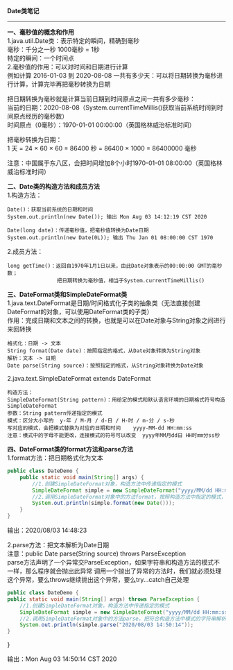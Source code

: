 **Date类笔记**  

----------


**一、毫秒值的概念和作用**   
1.java.util.Date类：表示特定的瞬间，精确到毫秒  
毫秒：千分之一秒 1000毫秒 = 1秒  
特定的瞬间：一个时间点  
2.毫秒值的作用：可以对时间和日期进行计算  
例如计算 2016-01-03 到 2020-08-08   一共有多少天：可以将日期转换为毫秒进行计算，计算完毕再把毫秒转换为日期  

把日期转换为毫秒就是计算当前日期到时间原点之间一共有多少毫秒：  
当前的日期：2020-08-08（System.currentTimeMillis()获取当前系统时间到时间原点经历的毫秒数）  
时间原点（0毫秒）：1970-01-01 00:00:00（英国格林威治标准时间）  

把毫秒转换为日期：  
1 天 = 24 × 60 × 60 = 86400 秒 = 86400 × 1000 = 86400000 毫秒  

注意：中国属于东八区，会把时间增加8个小时1970-01-01 08:00:00（英国格林威治标准时间）  

**二、Date类的构造方法和成员方法**  
1.构造方法：  

    Date()：获取当前系统的日期和时间
    System.out.println(new Date()); 输出 Mon Aug 03 14:12:19 CST 2020
    
    Date(long date)：传递毫秒值，把毫秒值转换为Date日期
    System.out.println(new Date(0L)); 输出 Thu Jan 01 08:00:00 CST 1970

2.成员方法：  

    long getTime()：返回自1970年1月1日以来，由此Date对象表示的00:00:00 GMT的毫秒数；
                    把日期转换为毫秒值，相当于System.currentTimeMillis()

**三、DateFormat类和SimpleDateFormat类**  
1.java.text.DateFormat是日期/时间格式化子类的抽象类（无法直接创建DateFormat的对象，可以使用DateFormat类的子类）  
作用：完成日期和文本之间的转换，也就是可以在Date对象与String对象之间进行来回转换  

    格式化：日期 -> 文本
    String format(Date date)：按照指定的格式，从Date对象转换为String对象
    解析：文本 -> 日期
    Date parse(String source)：按照指定的格式，从String对象转换为Date对象

2.java.text.SimpleDateFormat extends DateFormat  

    构造方法：
    SimpleDateFormat(String pattern)：用给定的模式和默认语言环境的日期格式符号构造SimpleDateFormat
    参数：String pattern传递指定的模式
    模式：区分大小写的  y-年 / M-月 / d-日 / H-时 / m-分 / s-秒
    写对应的模式，会把模式替换为对应的日期和时间    yyyy-MM-dd HH:mm:ss
    注意：模式中的字母不能更改，连接模式的符号可以改变  yyyy年MM月dd日 HH时mm分ss秒

**四、DateFormat类的format方法和parse方法**  
1.format方法：把日期格式化为文本  

```java
public class DateDemo {
    public static void main(String[] args) {
        //1.创建SimpleDateFormat对象，构造方法中传递指定的模式
        SimpleDateFormat simple = new SimpleDateFormat("yyyy/MM/dd HH:mm:ss");
        //2.调用SimpleDateFormat对象中的方法format，按照构造方法中指定的模式，把Date日期格式化为符合模式的字符串（文本）
        System.out.println(simple.format(new Date()));
    }
}
```

输出：2020/08/03 14:48:23  

2.parse方法：把文本解析为Date日期  
注意：public Date parse(String source) throws ParseException  
parse方法声明了一个异常交ParseException，如果字符串和构造方法的模式不一样，那么程序就会抛出此异常
调用一个抛出了异常的方法时，我们就必须处理这个异常，要么throws继续抛出这个异常，要么try...catch自己处理  

```java
public class DateDemo {
public static void main(String[] args) throws ParseException {
    //1.创建SimpleDateFormat对象，构造方法中传递指定的模式
    SimpleDateFormat simple = new SimpleDateFormat("yyyy/MM/dd HH:mm:ss");
    //2.调用SimpleDateFormat对象中的方法parse，把符合构造方法中模式的字符串解析为Date日期
    System.out.println(simple.parse("2020/08/03 14:50:14"));
}
```
}

输出：Mon Aug 03 14:50:14 CST 2020  